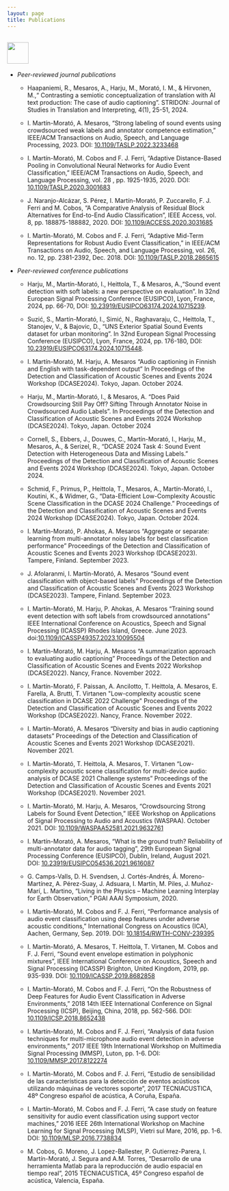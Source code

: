 ```yaml
---
layout: page
title: Publications
---
```


## <img src="../img/papers.png" height="50px">

* *Peer-reviewed journal publications*
  * Haapaniemi, R., Mesaros, A., Harju, M., Morató, I. M., & Hirvonen, M.,“ Contrasting a semiotic conceptualization of translation with AI text production: The case of audio captioning”. STRIDON: Journal of Studies in Translation and Interpreting, 4(1), 25-51, 2024.
  
  * I. Martín-Morató, A. Mesaros, “Strong labeling of sound events using crowdsourced weak labels and annotator competence estimation,” IEEE/ACM Transactions on Audio, Speech, and Language Processing, 2023.
DOI: [10.1109/TASLP.2022.3233468](https://ieeexplore.ieee.org/document/10016759)

  * I. Martín-Morató, M. Cobos and F. J. Ferri, “Adaptive Distance-Based Pooling in Convolutional Neural Networks for Audio Event Classification,” IEEE/ACM Transactions on Audio, Speech, and Language Processing, vol. 28 , pp. 1925-1935, 2020. DOI: [10.1109/TASLP.2020.3001683](https://ieeexplore.ieee.org/document/9115233)

  * J. Naranjo-Alcázar, S. Pérez, I. Martín-Morató, P. Zuccarello, F. J. Ferri and M. Cobos, “A Comparative Analysis of Residual Block Alternatives for End-to-End Audio Classification”, IEEE Access, vol. 8, pp. 188875-188882, 2020. DOI: [10.1109/ACCESS.2020.3031685](https://ieeexplore.ieee.org/document/9226468)

  * I. Martín-Morató, M. Cobos and F. J. Ferri, “Adaptive Mid-Term Representations for Robust Audio Event Classification,” in IEEE/ACM Transactions on Audio, Speech, and Language Processing, vol. 26, no. 12, pp. 2381-2392, Dec. 2018. DOI: [10.1109/TASLP.2018.2865615](https://ieeexplore.ieee.org/document/8437138)

* *Peer-reviewed conference publications*
  
  * Harju, M., Martín-Morató, I., Heittola, T., & Mesaros, A.,“Sound event detection with soft labels: a new perspective on evaluation”. In 32nd European Signal Processing Conference (EUSIPCO), Lyon, France, 2024, pp. 66-70, DOI: [10.23919/EUSIPCO63174.2024.10715239](https://ieeexplore.ieee.org/document/10715239).
  
  * Suzić, S., Martín-Morató, I., Simić, N., Raghavaraju, C., Heittola, T., Stanojev, V., & Bajovic, D., “UNS Exterior Spatial Sound Events dataset for urban monitoring”. In 32nd European Signal Processing Conference (EUSIPCO), Lyon, France, 2024, pp. 176-180, DOI: [10.23919/EUSIPCO63174.2024.10715448](https://ieeexplore.ieee.org/document/10715448).

  * I. Martín-Morató, M. Harju, A. Mesaros “Audio captioning in Finnish and English with task-dependent output” In Proceedings of the Detection and Classification of Acoustic Scenes and Events 2024 Workshop (DCASE2024). Tokyo, Japan. October 2024.
  
  * Harju, M., Martín-Morató, I., & Mesaros, A. “Does Paid Crowdsourcing Still Pay Off? Sifting Through Annotator Noise in Crowdsourced Audio Labels”. In Proceedings of the Detection and Classification of Acoustic Scenes and Events 2024 Workshop (DCASE2024). Tokyo, Japan. October 2024
  
  * Cornell, S., Ebbers, J., Douwes, C., Martín-Morató, I., Harju, M., Mesaros, A., & Serizel, R., “DCASE 2024 Task 4: Sound Event Detection with Heterogeneous Data and Missing Labels.” Proceedings of the Detection and Classification of Acoustic Scenes and Events 2024 Workshop (DCASE2024). Tokyo, Japan. October 2024. 

  * Schmid, F., Primus, P., Heittola, T., Mesaros, A., Martín-Morató, I., Koutini, K., & Widmer, G., “Data-Efficient Low-Complexity Acoustic Scene Classification in the DCASE 2024 Challenge.” Proceedings of the Detection and Classification of Acoustic Scenes and Events 2024 Workshop (DCASE2024). Tokyo, Japan. October 2024.
  
  * I. Martín-Morató, P. Ahokas, A. Mesaros “Aggregate or separate: learning from multi-annotator noisy labels for best classification performance” Proceedings of the Detection and Classification of Acoustic Scenes and Events 2023 Workshop (DCASE2023). Tampere, Finland. September 2023.

  * J. Afolaranmi, I. Martín-Morató, A. Mesaros “Sound event classification with object-based labels” Proceedings of the Detection and Classification of Acoustic Scenes and Events 2023 Workshop (DCASE2023). Tampere, Finland. September 2023.

  * I. Martín-Morató, M. Harju, P. Ahokas, A. Mesaros “Training sound event detection with soft labels from crowdsourced annotations” IEEE International Conference on Acoustics, Speech and Signal Processing (ICASSP) Rhodes Island, Greece. June 2023. doi:[10.1109/ICASSP49357.2023.10095504](https://ieeexplore.ieee.org/document/10095504)
  
  * I. Martín-Morató, M. Harju, A. Mesaros “A summarization approach to evaluating audio captioning” Proceedings of the Detection and Classification of Acoustic Scenes and Events 2022 Workshop (DCASE2022). Nancy, France. November 2022.

  * I. Martín-Morató, F. Paissan, A. Ancilotto, T. Heittola, A. Mesaros, E. Farella, A. Brutti, T. Virtanen "Low-complexity acoustic scene classification in DCASE 2022 Challenge" Proceedings of the Detection and Classification of Acoustic Scenes and Events 2022 Workshop (DCASE2022). Nancy, France. November 2022.

  * I. Martín-Morató, A. Mesaros “Diversity and bias in audio captioning datasets” Proceedings of the Detection and Classification of Acoustic Scenes and Events 2021 Workshop (DCASE2021). November 2021.

  * I. Martín-Morató, T. Heittola, A. Mesaros, T. Virtanen “Low-complexity acoustic scene classification for multi-device audio: analysis of DCASE 2021 Challenge systems” Proceedings of the Detection and Classification of Acoustic Scenes and Events 2021 Workshop (DCASE2021). November 2021.

  * I. Martín-Morató, M. Harju, A. Mesaros, “Crowdsourcing Strong Labels for Sound Event Detection,” IEEE Workshop on Applications of Signal Processing to Audio and Acoustics (WASPAA). October 2021. DOI: [10.1109/WASPAA52581.2021.9632761](https://ieeexplore.ieee.org/document/9632761)

  * I. Martín-Morató, A. Mesaros, “What is the ground truth? Reliability of multi-annotator data for audio tagging”, 29th European Signal Processing Conference (EUSIPCO), Dublin, Ireland, August 2021. DOI: [10.23919/EUSIPCO54536.2021.9616087](https://ieeexplore.ieee.org/document/9115233)

  * G. Camps-Valls, D. H. Svendsen, J. Cortés-Andrés, Á. Moreno-Martínez, A. Pérez-Suay, J. Adsuara, I. Martín, M. Piles, J. Muñoz-Marí, L. Martino, “Living in the Physics – Machine Learning Interplay for Earth Observation,” PGAI AAAI Symposium, 2020.

  * I. Martín-Morató, M. Cobos and F. J. Ferri, “Performance analysis of audio event classification using deep features under adverse acoustic conditions,” International Congress on Acoustics (ICA), Aachen, Germany, Sep. 2019. DOI: [10.18154/RWTH-CONV-239395](https://www.akustik.rwth-aachen.de/cms/institut-fuer-hoertechnik-und-akustik/forschung/publikationen/~dwoc/publikationen-einzelansicht/?file=769806&lidx=1)

  * I. Martín-Morató, A. Mesaros, T. Heittola, T. Virtanen, M. Cobos and F. J. Ferri, “Sound event envelope estimation in polyphonic mixtures”, IEEE International Conference on Acoustics, Speech and Signal Processing (ICASSP) Brighton, United Kingdom, 2019, pp. 935-939. DOI: [10.1109/ICASSP.2019.8682858](https://ieeexplore.ieee.org/document/8682858)

  * I. Martín-Morató, M. Cobos and F. J. Ferri, “On the Robustness of Deep Features for Audio Event Classification in Adverse Environments,” 2018 14th IEEE International Conference on Signal Processing (ICSP), Beijing, China, 2018, pp. 562-566. DOI: [10.1109/ICSP.2018.8652438](https://ieeexplore.ieee.org/document/8652438)

  * I. Martín-Morató, M. Cobos and F. J. Ferri, “Analysis of data fusion techniques for multi-microphone audio event detection in adverse environments,” 2017 IEEE 19th International Workshop on Multimedia Signal Processing (MMSP), Luton, pp. 1-6. DOI: [10.1109/MMSP.2017.8122274](10.1109/MMSP.2017.8122274)

  * I. Martín-Morató, M. Cobos and F. J. Ferri, “Estudio de sensibilidad de las características para la detección de eventos acústicos utilizando máquinas de vectores soporte”, 2017 TECNIACUSTICA, 48º Congreso español de acústica, A Coruña, España.

  * I. Martín-Morató, M. Cobos and F. J. Ferri, “A case study on feature sensitivity for audio event classification using support vector machines,” 2016 IEEE 26th International Workshop on Machine Learning for Signal Processing (MLSP), Vietri sul Mare, 2016, pp. 1-6. DOI: [10.1109/MLSP.2016.7738834](https://ieeexplore.ieee.org/document/7738834)

  * M. Cobos, G. Moreno, J. Lopez-Ballester, P. Gutierrez-Parera, I. Martín-Morató, J. Segura and A.M. Torres, “Desarrollo de una herramienta Matlab para la reproducción de audio espacial en tiempo real”, 2015 TECNIACUSTICA, 45º Congreso español de acústica, Valencia, España.

